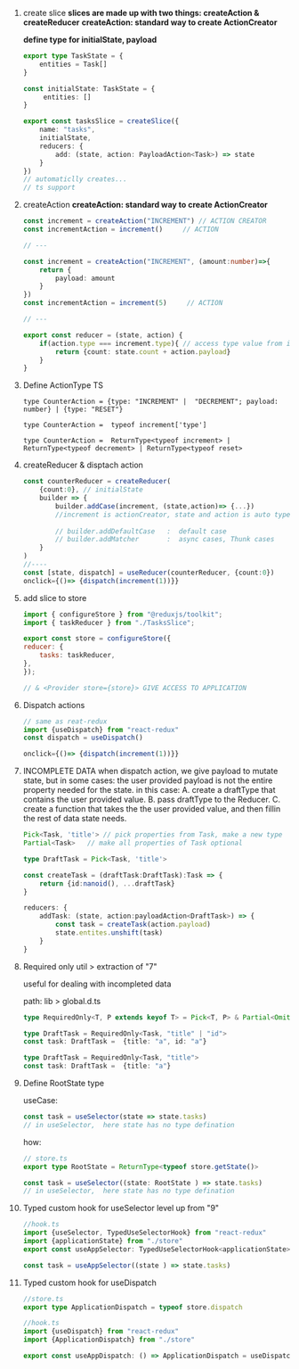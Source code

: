 1. create slice 
    **slices are made up with two things: createAction & createReducer**
    **createAction: standard way to create ActionCreator**

    **define type for initialState, payload**
    ```ts
    export type TaskState = {
        entities = Task[]
    }

    const initialState: TaskState = {
         entities: []
    }

    export const tasksSlice = createSlice({
        name: "tasks",
        initialState,
        reducers: {
            add: (state, action: PayloadAction<Task>) => state
        }
    })
    // automaticlly creates...
    // ts support 
    ```

2. createAction
    **createAction: standard way to create ActionCreator**

    ```ts
    const increment = createAction("INCREMENT") // ACTION CREATOR
    const incrementAction = increment()     // ACTION
    
    // ---
    
    const increment = createAction("INCREMENT", (amount:number)=>{
        return {
            payload: amount
        }
    }) 
    const incrementAction = increment(5)     // ACTION

    // ---

    export const reducer = (state, action) {
        if(action.type === increment.type){ // access type value from increment
            return {count: state.count + action.payload}
        }
    }
    ```

3. Define ActionType TS
    ```TS
    type CounterAction = {type: "INCREMENT" |  "DECREMENT"; payload: number} | {type: "RESET"}

    type CounterAction =  typeof increment['type']

    type CounterAction =  ReturnType<typeof increment> | ReturnType<typeof decrement> | ReturnType<typeof reset>

    ```

4. createReducer & disptach action

    ```ts 
    const counterReducer = createReducer(
        {count:0}, // initialState
        builder => {
            builder.addCase(increment, (state,action)=> {...}) 
            //increment is actionCreator, state and action is auto typed.
            
            // builder.addDefaultCase   :  default case 
            // builder.addMatcher       :  async cases, Thunk cases 
        }
    )
    //----
    const [state, dispatch] = useReducer(counterReducer, {count:0})
    onclick={()=> {dispatch(increment(1))}}
    ```

5. add slice to store 
    ```js 
    import { configureStore } from "@reduxjs/toolkit";
    import { taskReducer } from "./TasksSlice";

    export const store = configureStore({
    reducer: {
        tasks: taskReducer,
    },
    });

    // & <Provider store={store}> GIVE ACCESS TO APPLICATION 
    ```

6. Dispatch actions 
    ```ts
    // same as reat-redux
    import {useDispatch} from "react-redux" 
    const dispatch = useDispatch()

    onclick={()=> {dispatch(increment(1))}}
    ```

7. INCOMPLETE DATA 
    when dispatch action, we give payload to mutate state,
    but in some cases: 
    the user provided payload is not the entire property needed for the state. 
    in this case: 
    A. create a draftType that contains the user provided value. 
    B. pass draftType to the Reducer.
    C. create a function that takes the the user provided value, and then fillin the rest of data state needs. 

    ```ts
    Pick<Task, 'title'> // pick properties from Task, make a new type
    Partial<Task>   // make all properties of Task optional

    type DraftTask = Pick<Task, 'title'>

    const createTask = (draftTask:DraftTask):Task => {
        return {id:nanoid(), ...draftTask}
    }

    reducers: {
        addTask: (state, action:payloadAction<DraftTask>) => {
            const task = createTask(action.payload)
            state.entites.unshift(task)
        }
    }
    ```

8. Required only util > extraction of "7"
    
    useful for dealing with incompleted data 
    
    path: lib > global.d.ts
    ```ts
    type RequiredOnly<T, P extends keyof T> = Pick<T, P> & Partial<Omit<T,P>>

    type DraftTask = RequiredOnly<Task, "title" | "id">
    const task: DraftTask =  {title: "a", id: "a"}

    type DraftTask = RequiredOnly<Task, "title">
    const task: DraftTask =  {title: "a"}
    ```

9. Define RootState type 

    useCase:   

    ```ts
    const task = useSelector(state => state.tasks)
    // in useSelector,  here state has no type defination 
    ```
    how:
    ```ts
    // store.ts
    export type RootState = ReturnType<typeof store.getState()>
    ```

    ```ts
    const task = useSelector((state: RootState ) => state.tasks)
    // in useSelector,  here state has no type defination 
    ```

10. Typed custom hook for useSelector
    level up from "9"
    
    ```ts
    //hook.ts
    import {useSelector, TypedUseSelectorHook} from "react-redux"
    import {applicationState} from "./store"
    export const useAppSelector: TypedUseSelectorHook<applicationState> = useSelector
    ```

    ```ts
    const task = useAppSelector((state ) => state.tasks)
    ```

11. Typed custom hook for useDispatch

    ```ts
    //store.ts 
    export type ApplicationDispatch = typeof store.dispatch
    ```

     ```ts
    //hook.ts 
    import {useDispatch} from "react-redux"
    import {ApplicationDispatch} from "./store"

    export const useAppDispatch: () => ApplicationDispatch = useDispatch 
    ```